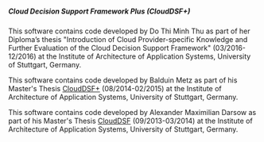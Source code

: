 ##### Cloud Decision Support Framework Plus (CloudDSF+)

This software contains code developed by Do Thi Minh Thu as part of her Diploma’s thesis "Introduction of Cloud Provider-specific Knowledge and Further Evaluation of the Cloud Decision Support Framework" (03/2016-12/2016) at the Institute of Architecture of Application Systems, University of Stuttgart, Germany.

This software contains code developed by Balduin Metz as part of his Master's Thesis [CloudDSF+](https://github.com/bametz/clouddsfPlus) (08/2014-02/2015) at the Institute of Architecture of Application Systems, University of Stuttgart, Germany.

This software contains code developed by Alexander Maximilian Darsow as part of his Master's Thesis [CloudDSF](https://github.com/adarsow/clouddsf) (09/2013-03/2014) at the Institute of Architecture of Application Systems, University of Stuttgart, Germany.
